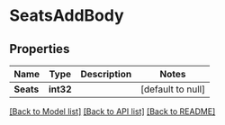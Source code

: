 # SeatsAddBody

## Properties
Name | Type | Description | Notes
------------ | ------------- | ------------- | -------------
**Seats** | **int32** |  | [default to null]

[[Back to Model list]](../README.md#documentation-for-models) [[Back to API list]](../README.md#documentation-for-api-endpoints) [[Back to README]](../README.md)

